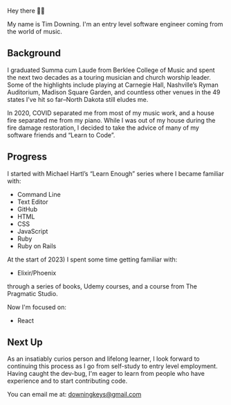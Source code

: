 Hey there 👋🏻

My name is Tim Downing. I'm an entry level software engineer coming from the world of music.

## Background

I graduated Summa cum Laude from Berklee College of Music and spent the next two decades as a touring musician and church worship leader. Some of the highlights include playing at Carnegie Hall, Nashville’s Ryman Auditorium, Madison Square Garden, and countless other venues in the 49 states I’ve hit so far–North Dakota still eludes me.

In 2020, COVID separated me from most of my music work, and a house fire separated me from my piano. While I was out of my house during the fire damage restoration, I decided to take the advice of many of my software friends and “Learn to Code”.

## Progress

I started with Michael Hartl’s “Learn Enough” series where I became familiar with:
- Command Line
- Text Editor
- GitHub
- HTML
- CSS
- JavaScript
- Ruby
- Ruby on Rails

At the start of 2023) I spent some time getting familiar with:

- Elixir/Phoenix

through a series of books, Udemy courses, and a course from The Pragmatic Studio.

Now I'm focused on:

- React

## Next Up

As an insatiably curios person and lifelong learner, I look forward to continuing this process as I go from self-study to entry level employment. Having caught the dev-bug, I'm eager to learn from people who have experience and to start contributing code.

You can email me at: downingkeys@gmail.com
